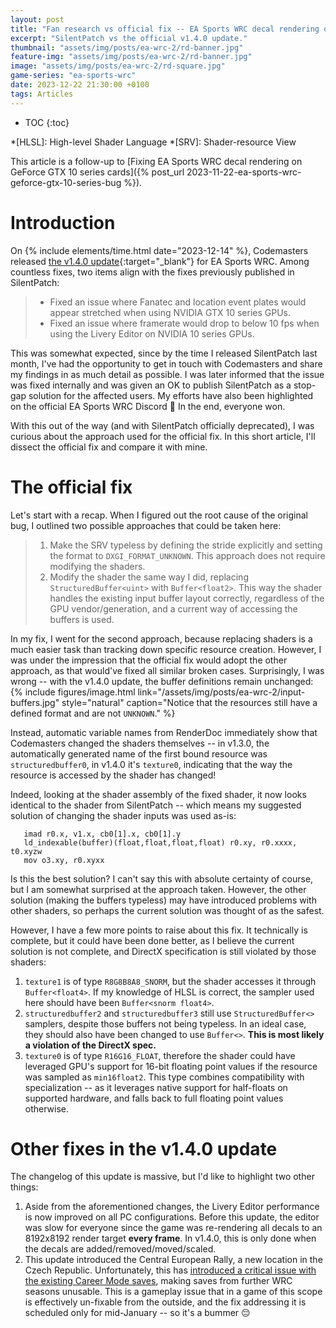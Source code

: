```yaml
---
layout: post
title: "Fan research vs official fix -- EA Sports WRC decal rendering on GeForce GTX 10 series cards"
excerpt: "SilentPatch vs the official v1.4.0 update."
thumbnail: "assets/img/posts/ea-wrc-2/rd-banner.jpg"
feature-img: "assets/img/posts/ea-wrc-2/rd-banner.jpg"
image: "assets/img/posts/ea-wrc-2/rd-square.jpg"
game-series: "ea-sports-wrc"
date: 2023-12-22 21:30:00 +0100
tags: Articles
---
```


* TOC
{:toc}

*[HLSL]: High-level Shader Language
*[SRV]: Shader-resource View

This article is a follow-up to [Fixing EA Sports WRC decal rendering on GeForce GTX 10 series cards]({% post_url 2023-11-22-ea-sports-wrc-geforce-gtx-10-series-bug %}).

# Introduction

On {% include elements/time.html date="2023-12-14" %}, Codemasters released [the v1.4.0 update](http://x.ea.com/78991){:target="_blank"} for EA Sports WRC.
Among countless fixes, two items align with the fixes previously published in SilentPatch:

> * Fixed an issue where Fanatec and location event plates would appear stretched when using NVIDIA GTX 10 series GPUs.
> * Fixed an issue where framerate would drop to below 10 fps when using the Livery Editor on NVIDIA 10 series GPUs.

This was somewhat expected, since by the time I released SilentPatch last month, I've had the opportunity to get in touch with Codemasters
and share my findings in as much detail as possible. I was later informed that the issue was fixed internally and was given an OK to publish
SilentPatch as a stop-gap solution for the affected users. My efforts have also been highlighted on the official EA Sports WRC Discord 🙂
In the end, everyone won.

With this out of the way (and with SilentPatch officially deprecated), I was curious about the approach used for the official fix.
In this short article, I'll dissect the official fix and compare it with mine.

# The official fix

Let's start with a recap. When I figured out the root cause of the original bug, I outlined two possible approaches that could be taken here:

> 1. Make the SRV typeless by defining the stride explicitly and setting the format to `DXGI_FORMAT_UNKNOWN`. This approach does not require modifying the shaders.
> 2. Modify the shader the same way I did, replacing `StructuredBuffer<uint>` with `Buffer<float2>`. This way the shader handles the existing input buffer layout correctly,
>    regardless of the GPU vendor/generation, and a current way of accessing the buffers is used.

In my fix, I went for the second approach, because replacing shaders is a much easier task than tracking down specific resource creation.
However, I was under the impression that the official fix would adopt the other approach, as that would've fixed all similar broken cases.
Surprisingly, I was wrong -- with the v1.4.0 update, the buffer definitions remain unchanged:
{% include figures/image.html link="/assets/img/posts/ea-wrc-2/input-buffers.jpg" style="natural" caption="Notice that the resources still have a defined format and are not `UNKNOWN`." %}

Instead, automatic variable names from RenderDoc immediately show that Codemasters changed the shaders themselves -- in v1.3.0, the automatically generated name
of the first bound resource was `structuredbuffer0`, in v1.4.0 it's `texture0`, indicating that the way the resource is accessed by the shader has changed!

Indeed, looking at the shader assembly of the fixed shader, it now looks identical to the shader from SilentPatch -- which means my suggested solution of changing
the shader inputs was used as-is:

```hlsl
   imad r0.x, v1.x, cb0[1].x, cb0[1].y
   ld_indexable(buffer)(float,float,float,float) r0.xy, r0.xxxx, t0.xyzw
   mov o3.xy, r0.xyxx
```

Is this the best solution? I can't say this with absolute certainty of course, but I am somewhat surprised at the approach taken.
However, the other solution (making the buffers typeless) may have introduced problems with other shaders, so perhaps the current solution
was thought of as the safest.

However, I have a few more points to raise about this fix. It technically is complete, but it could have been done better, as I believe the current solution
is not complete, and DirectX specification is still violated by those shaders:

1. `texture1` is of type `R8G8B8A8_SNORM`, but the shader accesses it through `Buffer<float4>`. If my knowledge of HLSL is correct,
   the sampler used here should have been `Buffer<snorm float4>`.
2. `structuredbuffer2` and `structuredbuffer3` still use `StructuredBuffer<>` samplers, despite those buffers not being typeless.
   In an ideal case, they should also have been changed to use `Buffer<>`. **This is most likely a violation of the DirectX spec.**
3. `texture0` is of type `R16G16_FLOAT`, therefore the shader could have leveraged GPU's support for 16-bit floating point values if the resource was sampled as `min16float2`.
   This type combines compatibility with specialization -- as it leverages native support for half-floats on supported hardware, and falls back to full floating point values otherwise.

# Other fixes in the v1.4.0 update

The changelog of this update is massive, but I'd like to highlight two other things:

1. Aside from the aforementioned changes, the Livery Editor performance is now improved on all PC configurations.
  Before this update, the editor was slow for everyone since the game was re-rendering all decals to an 8192x8192 render target **every frame**.
  In v1.4.0, this is only done when the decals are added/removed/moved/scaled.
2. This update introduced the Central European Rally, a new location in the Czech Republic.
  Unfortunately, this has [introduced a critical issue with the existing Career Mode saves](https://x.ea.com/79082), making saves from further WRC seasons unusable.
  This is a gameplay issue that in a game of this scope is effectively un-fixable from the outside, and the fix addressing it is scheduled only for mid-January -- so
  it's a bummer 😔
